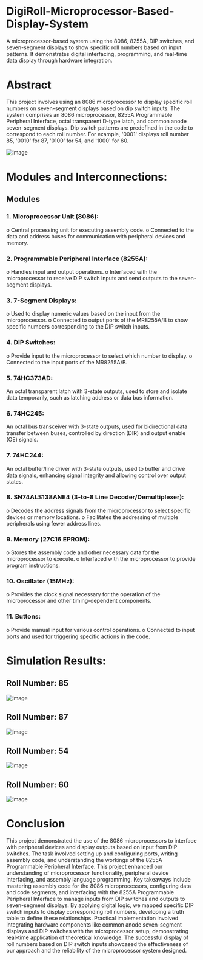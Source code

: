 # DigiRoll-Microprocessor-Based-Display-System
A microprocessor-based system using the 8086, 8255A, DIP switches, and seven-segment displays to show specific roll numbers based on input patterns. It demonstrates digital interfacing, programming, and real-time data display through hardware integration.

# Abstract
This project involves using an 8086 microprocessor to display specific roll numbers on seven-segment displays based on dip switch inputs. The system comprises an 8086 microprocessor, 8255A Programmable Peripheral Interface, octal transparent D-type latch, and common anode seven-segment displays. Dip switch patterns are predefined in the code to correspond to each roll number. For example, '0001' displays roll number 85, '0010' for 87, '0100' for 54, and '1000' for 60.

![image](https://github.com/user-attachments/assets/5fba7f34-3e94-448d-a2c8-0a5ccda7f1d8)

# Modules and Interconnections:
## Modules
### 1.	Microprocessor Unit (8086):
o	Central processing unit for executing assembly code.
o	Connected to the data and address buses for communication with peripheral devices and memory.

### 2.	Programmable Peripheral Interface (8255A):
o	Handles input and output operations.
o	Interfaced with the microprocessor to receive DIP switch inputs and send outputs to the seven-segment displays.


###  3.	7-Segment Displays:
o	Used to display numeric values based on the input from the microprocessor.
o	Connected to output ports of the MR8255A/B to show specific numbers corresponding to the DIP switch inputs.

### 4.	DIP Switches:
o	Provide input to the microprocessor to select which number to display.
o	Connected to the input ports of the MR8255A/B.

### 5.	74HC373AD:
An octal transparent latch with 3-state outputs, used to store and isolate data temporarily, such as latching address or data bus information.

### 6.	74HC245:
An octal bus transceiver with 3-state outputs, used for bidirectional data transfer between buses, controlled by direction (DIR) and output enable (OE) signals.


### 7.	74HC244:
An octal buffer/line driver with 3-state outputs, used to buffer and drive data signals, enhancing signal integrity and allowing control over output states.

### 8.	SN74ALS138ANE4 (3-to-8 Line Decoder/Demultiplexer):
o	Decodes the address signals from the microprocessor to select specific devices or memory locations.
o	Facilitates the addressing of multiple peripherals using fewer address lines.

### 9.	Memory (27C16 EPROM):
o	Stores the assembly code and other necessary data for the microprocessor to execute.
o	Interfaced with the microprocessor to provide program instructions.

### 10.	Oscillator (15MHz):
o	Provides the clock signal necessary for the operation of the microprocessor and other timing-dependent components.


### 11.	Buttons:
o	Provide manual input for various control operations.
o	Connected to input ports and used for triggering specific actions in the code.

# Simulation Results:
## Roll Number: 85
 ![image](https://github.com/user-attachments/assets/463e1639-3256-436d-9ce1-5a8686c8b01c)

## Roll Number: 87
 ![image](https://github.com/user-attachments/assets/b0388fbf-9d85-4531-80fb-0e8b86383dd2)





## Roll Number: 54
 ![image](https://github.com/user-attachments/assets/9c862cad-a832-4e73-af83-f599f93e2b15)

## Roll Number: 60
 
![image](https://github.com/user-attachments/assets/4baa8762-b09a-4de7-9d7d-529283a60d23)


# Conclusion
This project demonstrated the use of the 8086 microprocessors to interface with peripheral devices and display outputs based on input from DIP switches. The task involved setting up and configuring ports, writing assembly code, and understanding the workings of the 8255A Programmable Peripheral Interface.
This project enhanced our understanding of microprocessor functionality, peripheral device interfacing, and assembly language programming. Key takeaways include mastering assembly code for the 8086 microprocessors, configuring data and code segments, and interfacing with the 8255A Programmable Peripheral Interface to manage inputs from DIP switches and outputs to seven-segment displays. By applying digital logic, we mapped specific DIP switch inputs to display corresponding roll numbers, developing a truth table to define these relationships. Practical implementation involved integrating hardware components like common anode seven-segment displays and DIP switches with the microprocessor setup, demonstrating real-time application of theoretical knowledge. The successful display of roll numbers based on DIP switch inputs showcased the effectiveness of our approach and the reliability of the microprocessor system designed.



